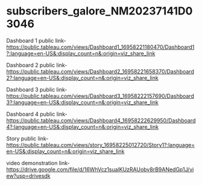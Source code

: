# subscribers_galore_NM20237141D03046
Dashboard 1 public link-https://public.tableau.com/views/Dashboard1_16958221180470/Dashboard1?:language=en-US&:display_count=n&:origin=viz_share_link



Dashboard 2 public link-https://public.tableau.com/views/Dashboard2_16958221658370/Dashboard2?:language=en-US&:display_count=n&:origin=viz_share_link



Dashboard 3 public link-https://public.tableau.com/views/Dashboard3_16958222157690/Dashboard3?:language=en-US&:display_count=n&:origin=viz_share_link



Dashboard 4 public link-https://public.tableau.com/views/Dashboard4_16958222629950/Dashboard4?:language=en-US&:display_count=n&:origin=viz_share_link



Story public link-https://public.tableau.com/views/story_16958225012720/Story1?:language=en-US&:display_count=n&:origin=viz_share_link



video demonstration link-https://drive.google.com/file/d/16WhVcz1sualKUzRAUobv8rB9ANedGp1J/view?usp=drivesdk
